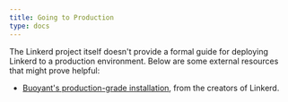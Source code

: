 ```yaml
---
title: Going to Production
type: docs
---
```


The Linkerd project itself doesn't provide a formal guide for deploying Linkerd
to a production environment. Below are some external resources that might prove
helpful:

- [Buoyant's production-grade installation](https://docs.buoyant.io/buoyant-enterprise-linkerd/latest/installation/production/),
  from the creators of Linkerd.
